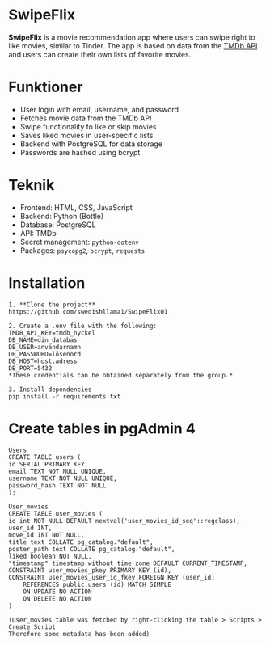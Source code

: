 # SwipeFlix
**SwipeFlix** is a movie recommendation app where users can swipe right to like movies, similar to Tinder. The app is based on data from the [TMDb API](https://www.themoviedb.org/documentation/api) and users can create their own lists of favorite movies.

# Funktioner
* User login with email, username, and password
* Fetches movie data from the TMDb API
* Swipe functionality to like or skip movies
* Saves liked movies in user-specific lists
* Backend with PostgreSQL for data storage
* Passwords are hashed using bcrypt

# Teknik
* Frontend: HTML, CSS, JavaScript
* Backend: Python (Bottle)
* Database: PostgreSQL
* API: TMDb
* Secret management: `python-dotenv`
* Packages: `psycopg2`, `bcrypt`, `requests`

# Installation
    1. **Clone the project**
    https://github.com/swedishllama1/SwipeFlix01

    2. Create a .env file with the following:
    TMDB_API_KEY=tmdb_nyckel
    DB_NAME=din_databas
    DB_USER=användarnamn
    DB_PASSWORD=lösenord
    DB_HOST=host.adress
    DB_PORT=5432
    *These credentials can be obtained separately from the group.*

    3. Install dependencies
    pip install -r requirements.txt

# Create tables in pgAdmin 4
    Users
    CREATE TABLE users (
    id SERIAL PRIMARY KEY,
    email TEXT NOT NULL UNIQUE,
    username TEXT NOT NULL UNIQUE,
    password_hash TEXT NOT NULL
    );

    User_movies
    CREATE TABLE user_movies (
    id int NOT NULL DEFAULT nextval('user_movies_id_seq'::regclass),
    user_id INT,
    move_id INT NOT NULL,
    title text COLLATE pg_catalog."default",
    poster_path text COLLATE pg_catalog."default",
    liked boolean NOT NULL,
    "timestamp" timestamp without time zone DEFAULT CURRENT_TIMESTAMP,
    CONSTRAINT user_movies_pkey PRIMARY KEY (id),
    CONSTRAINT user_movies_user_id_fkey FOREIGN KEY (user_id)
        REFERENCES public.users (id) MATCH SIMPLE
        ON UPDATE NO ACTION
        ON DELETE NO ACTION
    )
    
    (User_movies table was fetched by right-clicking the table > Scripts > Create Script
    Therefore some metadata has been added)